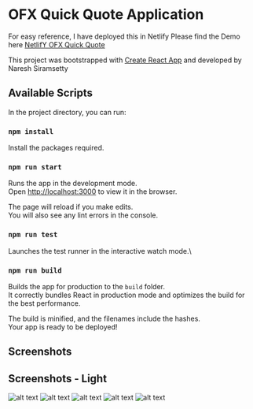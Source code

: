 # OFX Quick Quote Application

For easy reference, I have deployed this in Netlify
Please find the Demo here [NetlifY OFX Quick Quote](https://admiring-swirles-85abf6.netlify.app/)

This project was bootstrapped with [Create React App](https://github.com/facebook/create-react-app) and developed by Naresh Siramsetty

## Available Scripts

In the project directory, you can run:

### `npm install`

Install the packages required.

### `npm run start`

Runs the app in the development mode.\
Open [http://localhost:3000](http://localhost:3000) to view it in the browser.

The page will reload if you make edits.\
You will also see any lint errors in the console.

### `npm run test`

Launches the test runner in the interactive watch mode.\

### `npm run build`

Builds the app for production to the `build` folder.\
It correctly bundles React in production mode and optimizes the build for the best performance.

The build is minified, and the filenames include the hashes.\
Your app is ready to be deployed!

## Screenshots

## Screenshots - Light

![alt text](https://github.com/nsiramsetty/ofx-quick-quote/blob/main/screenshots/ofx-1.png?raw=true)
![alt text](https://github.com/nsiramsetty/ofx-quick-quote/blob/main/screenshots/ofx-2.png?raw=true)
![alt text](https://github.com/nsiramsetty/ofx-quick-quote/blob/main/screenshots/ofx-3.png?raw=true)
![alt text](https://github.com/nsiramsetty/ofx-quick-quote/blob/main/screenshots/ofx-4.png?raw=true)
![alt text](https://github.com/nsiramsetty/ofx-quick-quote/blob/main/screenshots/ofx-5.png?raw=true)
